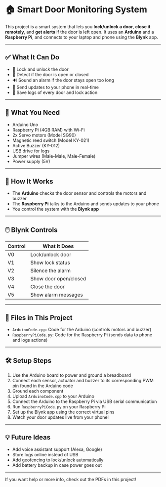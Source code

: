 # 🏠 Smart Door Monitoring System

This project is a smart system that lets you **lock/unlock a door**, **close it remotely**, and **get alerts** if the door is left open. It uses an **Arduino** and a **Raspberry Pi**, and connects to your laptop and phone using the **Blynk** app.

---

## ✅ What It Can Do

- 🔐 Lock and unlock the door 
- 🚪 Detect if the door is open or closed  
- 🔊 Sound an alarm if the door stays open too long  
- 📲 Send updates to your phone in real-time  
- 📝 Save logs of every door and lock action  

---

## 🧰 What You Need

- Arduino Uno  
- Raspberry Pi (4GB RAM) with Wi-Fi  
- 2x Servo motors (Model SG90)  
- Magnetic reed switch (Model KY-021) 
- Active Buzzer (KY-012)  
- USB drive for logs  
- Jumper wires (Male-Male, Male-Female)
- Power supply (5V)  

---

## 🔌 How It Works

- The **Arduino** checks the door sensor and controls the motors and buzzer  
- The **Raspberry Pi** talks to the Arduino and sends updates to your phone  
- You control the system with the **Blynk app**  

---

## 🖱️ Blynk Controls

| Control | What it Does |
|--------|----------------|
| V0     | Lock/unlock door |
| V1     | Show lock status |
| V2     | Silence the alarm |
| V3     | Show door open/closed |
| V4     | Close the door |
| V5     | Show alarm messages |

---

## 📂 Files in This Project

- `ArduinoCode.cpp`: Code for the Arduino (controls motors and buzzer)  
- `RaspberryPiCode.py`: Code for the Raspberry Pi (sends data to phone and logs actions)  

---

## 🛠️ Setup Steps

1. Use the Arduino board to power and ground a breadboard
2. Connect each sensor, actuator and buzzer to its corresponding PWM pin found in the Arduino code
3. Ground each component
4. Upload `ArduinoCode.cpp` to your Arduino
5. Connect the Arduino to the Raspberry Pi via USB serial communication
6. Run `RaspberryPiCode.py` on your Raspberry Pi
7. Set up the Blynk app using the correct virtual pins
8. Watch your door updates live from your phone!

---

## 💡 Future Ideas

- Add voice assistant support (Alexa, Google)  
- Store logs online instead of USB  
- Add geofencing to lock/unlock automatically  
- Add battery backup in case power goes out  

---

If you want help or more info, check out the PDFs in this project!
